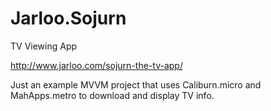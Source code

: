 Jarloo.Sojurn
=============

TV Viewing App

http://www.jarloo.com/sojurn-the-tv-app/


Just an example MVVM project that uses Caliburn.micro and MahApps.metro to download and display TV info.
